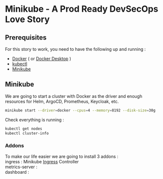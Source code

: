 # Minikube - A Prod Ready DevSecOps Love Story

## Prerequisites

For this story to work, you need to have the following up and running :
* [Docker](https://docs.docker.com/engine/install/) ( or [Docker Desktop](https://www.docker.com/products/docker-desktop/) )
* [kubectl](https://kubernetes.io/docs/tasks/tools/#kubectl)
* [Minikube](https://minikube.sigs.k8s.io/docs/start/?arch=%2Fwindows%2Fx86-64%2Fstable%2F.exe+download)

## Minikube
We are going to start a cluster with Docker as the driver and enough resources for Helm, ArgoCD, Prometheus, Keycloak, etc.
```bash
minikube start --driver=docker --cpus=4 --memory=8192 --disk-size=30g
```
Check everything is running :
```bash
kubectl get nodes
kubectl cluster-info
```

### Addons
To make our life easier we are going to install 3 addons :  
ingress : Minikube [Ingress](## "In Kubernetes, an Ingress is a resource that manages external access to services, typically HTTP/HTTPS routes. It allows you to:* Route traffic based on hostnames (e.g., app.local)* Use path-based routing (e.g., /api, /dashboard)* Terminate TLS (HTTPS)") Controller  
metrics-server :  
dashboard :  